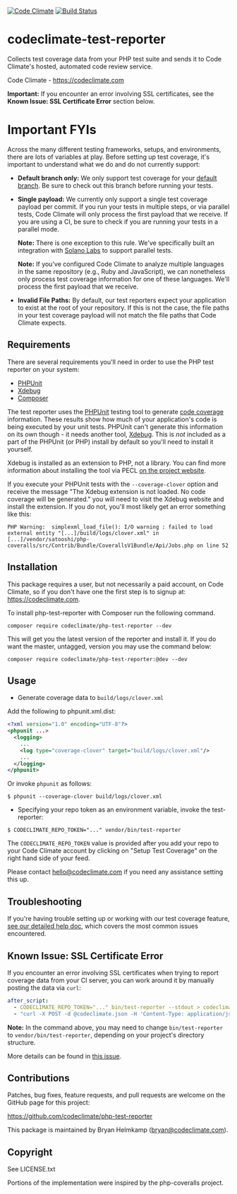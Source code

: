[![Code Climate](https://codeclimate.com/github/codeclimate/php-test-reporter.svg)](https://codeclimate.com/github/codeclimate/php-test-reporter)
[![Build Status](https://travis-ci.org/codeclimate/php-test-reporter.svg?branch=master)](https://travis-ci.org/codeclimate/php-test-reporter)

# codeclimate-test-reporter

Collects test coverage data from your PHP test suite and sends it to
Code Climate's hosted, automated code review service.

Code Climate - https://codeclimate.com

**Important:** If you encounter an error involving SSL certificates, see the **Known Issue: SSL Certificate Error** section below.

# Important FYIs

Across the many different testing frameworks, setups, and environments, there are lots of variables at play. Before setting up test coverage, it's important to understand what we do and do not currently support:

* **Default branch only:** We only support test coverage for your [default branch](https://docs.codeclimate.com/docs/code-climate-glossary#default-branch). Be sure to check out this branch before running your tests.
* **Single payload:** We currently only support a single test coverage payload per commit. If you run your tests in multiple steps, or via parallel tests, Code Climate will only process the first payload that we receive. If you are using a CI, be sure to check if you are running your tests in a parallel mode.

  **Note:** There is one exception to this rule. We've specifically built an integration with [Solano Labs](https://www.solanolabs.com/) to support parallel tests.

  **Note:** If you've configured Code Climate to analyze multiple languages in the same repository (e.g., Ruby and JavaScript), we can nonetheless only process test coverage information for one of these languages. We'll process the first payload that we receive.
* **Invalid File Paths:** By default, our test reporters expect your application to exist at the root of your repository. If this is not the case, the file paths in your test coverage payload will not match the file paths that Code Climate expects.

## Requirements

There are several requirements you'll need in order to use the PHP test reporter on your system:

- [PHPUnit](http://phpunit.de)
- [Xdebug](http://xdebug.org)
- [Composer](http://getcomposer.org)

The test reporter uses the [PHPUnit](http://phpunit.de) testing tool to generate [code coverage](http://en.wikipedia.org/wiki/Code_coverage) information. These results show how much of your application's code is being executed by your unit tests. PHPUnit can't generate this information on its own though - it needs another tool, [Xdebug](http://xdebug.org). This is *not* included as a part of the PHPUnit (or PHP) install by default so you'll need to install it yourself.

Xdebug is installed as an extension to PHP, not a library. You can find more information about installing the tool via PECL [on the project website](http://xdebug.org/docs/install).

If you execute your PHPUnit tests with the `--coverage-clover` option and receive the message "The Xdebug extension is not loaded. No code coverage will be generated." you will need to visit the Xdebug website and install the extension. If you do not, you'll most likely get an error something like this:

```
PHP Warning:  simplexml_load_file(): I/O warning : failed to load external entity "[...]/build/logs/clover.xml" in [...]/vendor/satooshi/php-coveralls/src/Contrib/Bundle/CoverallsV1Bundle/Api/Jobs.php on line 52
```

## Installation

This package requires a user, but not necessarily a paid account, on
Code Climate, so if you don't have one the first step is to signup at:
https://codeclimate.com.

To install php-test-reporter with Composer run the following command.

```shell
composer require codeclimate/php-test-reporter --dev
```

This will get you the latest version of the reporter and install it. If you do want the master, untagged, version you may use the command below:

```shell
composer require codeclimate/php-test-reporter:@dev --dev
```

## Usage

- Generate coverage data to `build/logs/clover.xml`

Add the following to phpunit.xml.dist:

```xml
<?xml version="1.0" encoding="UTF-8"?>
<phpunit ...>
  <logging>
    ...
    <log type="coverage-clover" target="build/logs/clover.xml"/>
    ...
  </logging>
</phpunit>
```

Or invoke `phpunit` as follows:

```
$ phpunit --coverage-clover build/logs/clover.xml
```

- Specifying your repo token as an environment variable, invoke the
  test-reporter:

```
$ CODECLIMATE_REPO_TOKEN="..." vendor/bin/test-reporter
```

The `CODECLIMATE_REPO_TOKEN` value is provided after you add your repo
to your Code Climate account by clicking on "Setup Test Coverage" on the
right hand side of your feed.

Please contact hello@codeclimate.com if you need any assistance setting
this up.

## Troubleshooting

If you're having trouble setting up or working with our test coverage feature, [see our detailed help doc](http://docs.codeclimate.com/article/220-help-im-having-trouble-with-test-coverage), which covers the most common issues encountered.

## Known Issue: SSL Certificate Error

If you encounter an error involving SSL certificates when trying to report
coverage data from your CI server, you can work around it by manually posting
the data via `curl`:

```yaml
after_script:
  - CODECLIMATE_REPO_TOKEN="..." bin/test-reporter --stdout > codeclimate.json
  - "curl -X POST -d @codeclimate.json -H 'Content-Type: application/json' -H 'User-Agent: Code Climate (PHP Test Reporter v0.1.1)' https://codeclimate.com/test_reports"
```

**Note:** In the command above, you may need to change `bin/test-reporter` to `vendor/bin/test-reporter`, depending on your project's directory structure.

More details can be found in [this issue][issue].

[issue]: https://github.com/codeclimate/php-test-reporter/issues/3


## Contributions

Patches, bug fixes, feature requests, and pull requests are welcome on
the GitHub page for this project:

https://github.com/codeclimate/php-test-reporter

This package is maintained by Bryan Helmkamp (bryan@codeclimate.com).

## Copyright

See LICENSE.txt

Portions of the implementation were inspired by the php-coveralls
project.

